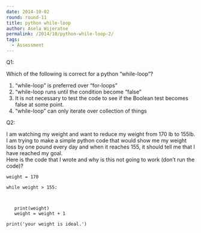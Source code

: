 ```yaml
---
date: 2014-10-02
round: round-11
title: python while-loop
author: Asela Wijeratne
permalink: /2014/10/python-while-loop-2/
tags:
  - Assessment
---
```

Q1:

Which of the following is correct for a python “while-loop”?  
1. “while-loop” is preferred over “for-loops”  
2. “while-loop runs until the condition become “false”  
3. It is not necessary to test the code to see if the Boolean test becomes false at some point.  
4. “while-loop” can only iterate over collection of things

Q2:

I am watching my weight and want to reduce my weight from 170 lb to 155lb. I am trying to make a simple python code that would show me my weight loss by one pound every day and when it reaches 155, it should tell me that I have reached my goal.  
Here is the code that I wrote and why is this not going to work (don’t run the code)?

`weight = 170`

`while weight > 155:`

`   `

`   print(weight)`  
`   weight = weight + 1`

`print('your weight is ideal.')`
